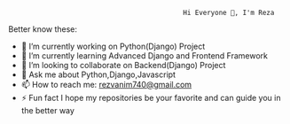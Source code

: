                                                 Hi Everyone 👋, I'm Reza

Better know these:

- 🔭 I’m currently working on Python(Django) Project
- 🌱 I’m currently learning Advanced Django and Frontend Framework
- 👯 I’m looking to collaborate on Backend(Django) Project 
- 💬 Ask me about Python,Django,Javascript
- 📫 How to reach me: rezvanim740@gmail.com
- ⚡ Fun fact I hope my repositories be your favorite and can guide you in the better way 

